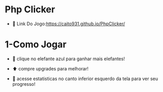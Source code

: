 # Php Clicker

- 🔗 Link Do Jogo:https://caito931.github.io/PhpClicker/

# 1-Como Jogar

- 🐘 clique no elefante azul para ganhar mais elefantes! 

-  ⬆️ compre upgrades para melhorar!

- 📜 acesse estatisticas no canto inferior esquerdo da tela para ver seu progresso! 
